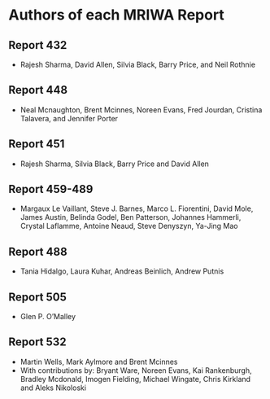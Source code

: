 # Authors of each MRIWA Report

## Report 432

- Rajesh Sharma, David Allen, Silvia Black, Barry Price, and Neil Rothnie

## Report 448

- Neal Mcnaughton, Brent Mcinnes, Noreen Evans, Fred Jourdan, Cristina Talavera, and Jennifer Porter

## Report 451

- Rajesh Sharma, Silvia Black, Barry Price and David Allen

## Report 459-489

- Margaux Le Vaillant, Steve J. Barnes, Marco L. Fiorentini, David Mole, James Austin, Belinda
Godel, Ben Patterson, Johannes Hammerli, Crystal Laflamme, Antoine Neaud, Steve
Denyszyn, Ya-Jing Mao

## Report 488

- Tania Hidalgo, Laura Kuhar, Andreas Beinlich, Andrew Putnis

## Report 505

- Glen P. O’Malley

## Report 532

- Martin Wells, Mark Aylmore and Brent Mcinnes
- With contributions by: Bryant Ware, Noreen Evans, Kai Rankenburgh, Bradley Mcdonald, Imogen Fielding, Michael Wingate, Chris Kirkland and Aleks Nikoloski
